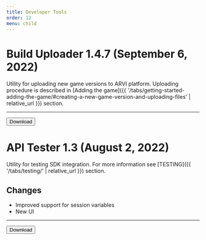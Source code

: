 ```yaml
---
title: Developer Tools
order: 12
menu: child
---
```


# Build Uploader 1.4.7 (September 6, 2022)

Utility for uploading new game versions to ARVI platform. Uploading procedure is described in [Adding the game]({{ '/tabs/getting-started-adding-the-game/#creating-a-new-game-version-and-uploading-files' | relative_url }}) section.

<hr>
<button onclick="window.open('https://storage-eu-east-2.arvilab.com/storage/applications/3/4b3e2797-34c6-45a7-84a7-11dc0e4f6bc4/versions/2cad5ab0-31b9-4127-bb5f-561a5c6af688/files/Build%20Uploader%20Setup.exe')" type="button" class="btn btn-dark btn-lg">Download</button>

# API Tester 1.3 (August 2, 2022)

Utility for testing SDK integration. For more information see [TESTING]({{ '/tabs/testing/' | relative_url }}) section.

## Changes
- Improved support for session variables
- New UI

<hr>
<button onclick="window.open('https://storage-eu-east-1.arvilab.com/storage/applications/3/cee1325e-f16a-4237-b92a-eda4d30803f5/versions/dea73204-fd02-4951-90af-5d61039c9eb4/files/APITester.exe')" type="button" class="btn btn-dark btn-lg">Download</button>
